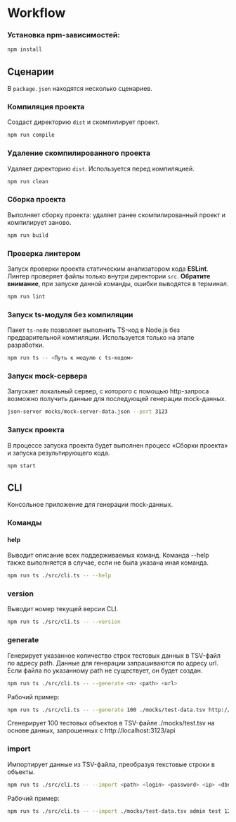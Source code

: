 # Workflow

### Установка npm-зависимостей:
```bash
npm install
```

## Сценарии

В `package.json` находятся несколько сценариев.

### Компиляция проекта

Создаст директорию `dist` и скомпилирует проект.

```bash
npm run compile
```

### Удаление скомпилированного проекта

Удаляет директорию `dist`. Используется перед компиляцией.

```bash
npm run clean
```

### Сборка проекта

Выполняет сборку проекта: удаляет ранее скомпилированный проект и компилирует заново.

```bash
npm run build
```


### Проверка линтером

Запуск проверки проекта статическим анализатором кода **ESLint**.
Линтер проверяет файлы только внутри директории `src`.
**Обратите внимание**, при запуске данной команды, ошибки выводятся в терминал.

```bash
npm run lint
```

### Запуск ts-модуля без компиляции

Пакет `ts-node` позволяет выполнить TS-код в Node.js без предварительной компиляции. Используется только на этапе разработки.

```bash
npm run ts -- <Путь к модулю с ts-кодом>
```


### Запуск mock-сервера

Запускает локальный сервер, с которого с помощью http-запроса возможно получить данные для последующей генерации mock-данных.

```bash
json-server mocks/mock-server-data.json --port 3123
```

### Запуск проекта

В процессе запуска проекта будет выполнен процесс «Сборки проекта» и запуска результирующего кода.

```bash
npm start
```


## CLI

Консольное приложение для генерации mock-данных.

### Команды

#### help

Выводит описание всех поддерживаемых команд. Команда --help также выполняется в случае, если не была указана иная команда.

```bash 
npm run ts ./src/cli.ts -- --help
```

### version

Выводит номер текущей версии CLI.

```bash 
npm run ts ./src/cli.ts -- --version
```

### generate

Генерирует указанное количество строк тестовых данных в TSV-файл по адресу path.
Данные для генерации запрашиваются по адресу url. Если файла по указанному path не существует, он будет создан.

```bash 
npm run ts ./src/cli.ts -- --generate <n> <path> <url>
```

Рабочий пример:
```bash
npm run ts ./src/cli.ts -- --generate 100 ./mocks/test-data.tsv http://localhost:3123/api
```
Сгенерирует 100 тестовых объектов в TSV-файле ./mocks/test.tsv на основе данных, запрошенных с http://localhost:3123/api


### import

Импортирует данные из TSV-файла, преобразуя текстовые строки в объекты.

```bash 
npm run ts ./src/cli.ts -- --import <path> <login> <password> <ip> <dbname> <salt>
```

Рабочий пример:
```bash 
npm run ts ./src/cli.ts -- --import ./mocks/test-data.tsv admin test 127.0.0.1 mongodb abcd1234
```
